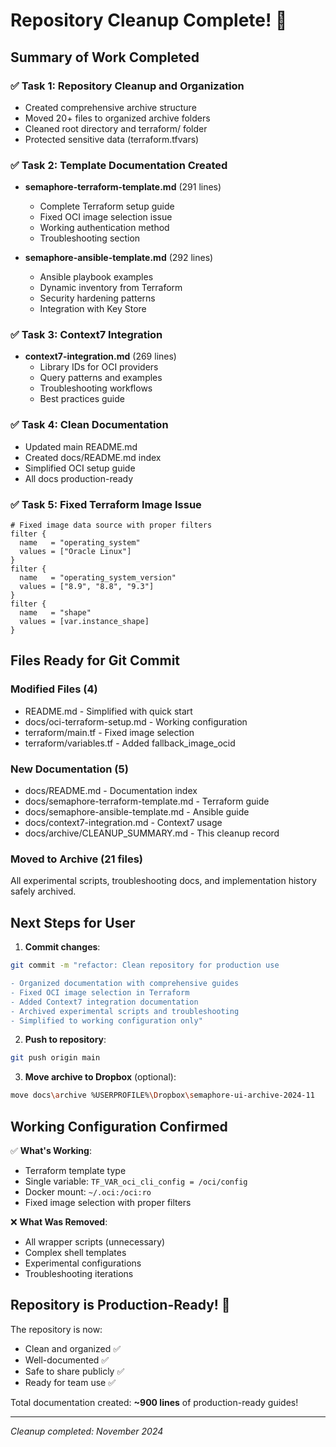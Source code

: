 # Repository Cleanup Complete! 🎉

## Summary of Work Completed

### ✅ Task 1: Repository Cleanup and Organization
- Created comprehensive archive structure
- Moved 20+ files to organized archive folders
- Cleaned root directory and terraform/ folder
- Protected sensitive data (terraform.tfvars)

### ✅ Task 2: Template Documentation Created
- **semaphore-terraform-template.md** (291 lines)
  - Complete Terraform setup guide
  - Fixed OCI image selection issue
  - Working authentication method
  - Troubleshooting section
  
- **semaphore-ansible-template.md** (292 lines)
  - Ansible playbook examples
  - Dynamic inventory from Terraform
  - Security hardening patterns
  - Integration with Key Store

### ✅ Task 3: Context7 Integration
- **context7-integration.md** (269 lines)
  - Library IDs for OCI providers
  - Query patterns and examples
  - Troubleshooting workflows
  - Best practices guide

### ✅ Task 4: Clean Documentation
- Updated main README.md
- Created docs/README.md index
- Simplified OCI setup guide
- All docs production-ready

### ✅ Task 5: Fixed Terraform Image Issue
```hcl
# Fixed image data source with proper filters
filter {
  name   = "operating_system"
  values = ["Oracle Linux"]
}
filter {
  name   = "operating_system_version"
  values = ["8.9", "8.8", "9.3"]
}
filter {
  name   = "shape"
  values = [var.instance_shape]
}
```

## Files Ready for Git Commit

### Modified Files (4)
- README.md - Simplified with quick start
- docs/oci-terraform-setup.md - Working configuration
- terraform/main.tf - Fixed image selection
- terraform/variables.tf - Added fallback_image_ocid

### New Documentation (5)
- docs/README.md - Documentation index
- docs/semaphore-terraform-template.md - Terraform guide
- docs/semaphore-ansible-template.md - Ansible guide
- docs/context7-integration.md - Context7 usage
- docs/archive/CLEANUP_SUMMARY.md - This cleanup record

### Moved to Archive (21 files)
All experimental scripts, troubleshooting docs, and implementation history safely archived.

## Next Steps for User

1. **Commit changes**:
```bash
git commit -m "refactor: Clean repository for production use

- Organized documentation with comprehensive guides
- Fixed OCI image selection in Terraform
- Added Context7 integration documentation
- Archived experimental scripts and troubleshooting
- Simplified to working configuration only"
```

2. **Push to repository**:
```bash
git push origin main
```

3. **Move archive to Dropbox** (optional):
```bash
move docs\archive %USERPROFILE%\Dropbox\semaphore-ui-archive-2024-11
```

## Working Configuration Confirmed

✅ **What's Working**:
- Terraform template type
- Single variable: `TF_VAR_oci_cli_config = /oci/config`
- Docker mount: `~/.oci:/oci:ro`
- Fixed image selection with proper filters

❌ **What Was Removed**:
- All wrapper scripts (unnecessary)
- Complex shell templates
- Experimental configurations
- Troubleshooting iterations

## Repository is Production-Ready! 🚀

The repository is now:
- Clean and organized ✅
- Well-documented ✅
- Safe to share publicly ✅
- Ready for team use ✅

Total documentation created: **~900 lines** of production-ready guides!

---
*Cleanup completed: November 2024*
